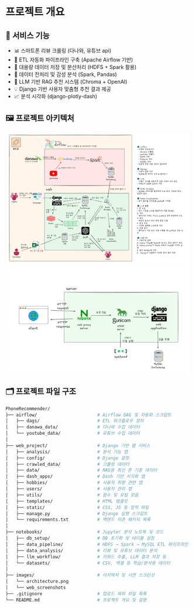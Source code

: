 # 프로젝트 개요

## 🔧 서비스 기능

- 📊 스마트폰 리뷰 크롤링 (다나와, 유튜브 api)
- 🔄 ETL 자동화 파이프라인 구축 (Apache Airflow 기반)
- 📂 대용량 데이터 저장 및 분산처리 (HDFS + Spark 활용)
- 🧼 데이터 전처리 및 감성 분석 (Spark, Pandas)
- 🧠 LLM 기반 RAG 추천 시스템 (Chroma + OpenAI)
- 💡 Django 기반 사용자 맞춤형 추천 결과 제공
- 📈 분석 시각화 (django-plotly-dash)

## 🖼 프로젝트 아키텍처
![image](./images/architecture.png)
![image](./images/web_architecture.png)

## 🗂 프로젝트 파일 구조

```bash
PhoneRecommender/
├── airflow/                       # Airflow DAG 및 자동화 스크립트
│   ├── dags/                      # ETL 워크플로우 정의
│   ├── danawa_data/               # 다나와 수집 데이터
│   └── youtube_data/              # 유튜브 수집 데이터
│
├── web_project/                   # Django 기반 웹 서비스
│   ├── analysis/                  # 분석 기능 앱
│   ├── config/                    # Django 설정
│   ├── crawled_data/              # 크롤링 데이터
│   ├── data/                      # RAG용 최신 폰 기종 데이터
│   ├── dash_apps/                 # Dash 기반 시각화 앱
│   ├── hobbies/                   # 사용자 취향 관련 앱
│   ├── users/                     # 사용자 관리 앱
│   ├── utils/                     # 함수 및 유틸 모음
│   ├── templates/                 # HTML 템플릿
│   ├── static/                    # CSS, JS 등 정적 파일
│   ├── manage.py                  # Django 실행 스크립트
│   └── requirements.txt           # 백엔드 의존 패키지 목록
│
├── notebooks/                     # Jupyter 분석 노트북 및 코드
│   ├── db_setup/                  # DB 초기화 및 테이블 설정
│   ├── data_pipeline/             # HDFS → Spark → MySQL ETL 파이프라인
│   ├── data_analysis/             # 리뷰 및 유튜브 데이터 분석
│   ├── llm_workflow/              # 키워드 추출, LLM 결과 저장 등
│   └── datasets/                  # CSV, 엑셀 등 학습/분석용 데이터
│
├── images/                        # 아키텍처 및 시연 스크린샷
│   └── architecture.png
│   └── web_screenshots
├── .gitignore                     # 업로드 제외 파일 목록
└── README.md                      # 프로젝트 개요 및 설명

```
